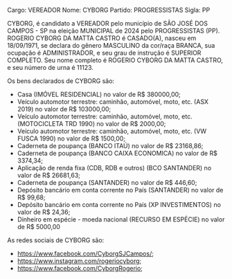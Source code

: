 Cargo: VEREADOR
Nome: CYBORG
Partido: PROGRESSISTAS
Sigla: PP

CYBORG, é candidato a VEREADOR pelo município de SÃO JOSÉ DOS CAMPOS - SP na eleição MUNICIPAL de 2024 pelo PROGRESSISTAS (PP).
ROGERIO CYBORG DA MATTA CASTRO é CASADO(A), nasceu em 18/09/1971, se declara do gênero MASCULINO da cor/raça BRANCA, sua ocupação é ADMINISTRADOR, e seu grau de instrução é SUPERIOR COMPLETO.
Seu nome completo é ROGERIO CYBORG DA MATTA CASTRO, e seu número de urna é 11123.

Os bens declarados de CYBORG são: 
- Casa (IMÓVEL RESIDENCIAL) no valor de R$ 380000,00;
- Veículo automotor terrestre: caminhão, automóvel, moto, etc. (ASX 2019) no valor de R$ 103000,00;
- Veículo automotor terrestre: caminhão, automóvel, moto, etc. (MOTOCICLETA TRD 1990) no valor de R$ 2000,00;
- Veículo automotor terrestre: caminhão, automóvel, moto, etc. (VW FUSCA 1990) no valor de R$ 1500,00;
- Caderneta de poupança (BANCO ITAÚ) no valor de R$ 23168,86;
- Caderneta de poupança (BANCO CAIXA ECONOMICA) no valor de R$ 3374,34;
- Aplicação de renda fixa (CDB, RDB e outros) (BCO SANTANDER) no valor de R$ 26681,63;
- Caderneta de poupança (SANTANDER) no valor de R$ 446,60;
- Depósito bancário em conta corrente no País (SANTANDER) no valor de R$ 99,68;
- Depósito bancário em conta corrente no País (XP INVESTIMENTOS) no valor de R$ 24,36;
- Dinheiro em espécie - moeda nacional (RECURSO EM ESPÉCIE) no valor de R$ 5000,00

As redes sociais de CYBORG são:
- https://www.facebook.com/CyborgSJCampos/;
- https://www.instagram.com/rogeriocyborg;
- https://www.facebook.com/CyborgRogerio;
